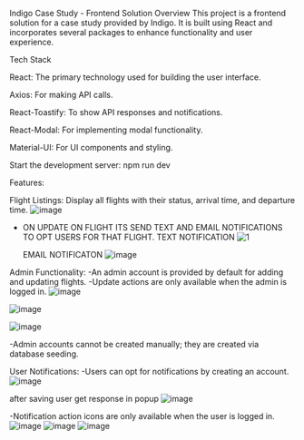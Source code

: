 Indigo Case Study - Frontend Solution
Overview
This project is a frontend solution for a case study provided by Indigo. It is built using React and incorporates several packages to enhance functionality and user experience.

Tech Stack

React: The primary technology used for building the user interface.

Axios: For making API calls.

React-Toastify: To show API responses and notifications.

React-Modal: For implementing modal functionality.

Material-UI: For UI components and styling.

Start the development server:
npm run dev

Features:

Flight Listings: Display all flights with their status, arrival time, and departure time.
![image](https://github.com/user-attachments/assets/7ee90af6-f084-4400-9aec-f7c84a546b03)

- ON UPDATE ON FLIGHT ITS SEND TEXT AND EMAIL NOTIFICATIONS TO OPT USERS FOR THAT FLIGHT.
  TEXT NOTIFICATION
  ![1](https://github.com/user-attachments/assets/acdaa54a-3811-40c3-9333-163c0e02ebb6)

  EMAIL NOTIFICATON
  ![image](https://github.com/user-attachments/assets/05a70509-3171-4648-b166-af1516f171fa)

 

Admin Functionality:
-An admin account is provided by default for adding and updating flights.
-Update actions are only available when the admin is logged in.
![image](https://github.com/user-attachments/assets/35ab402f-0f4b-42fd-9093-71b6e3df74f0)

![image](https://github.com/user-attachments/assets/7488096d-018c-45d0-8fca-a58ea0ccace7)

![image](https://github.com/user-attachments/assets/acf99a49-615e-4f0a-ad34-b61c909fd799)

-Admin accounts cannot be created manually; they are created via database seeding.

User Notifications:
-Users can opt for notifications by creating an account.
![image](https://github.com/user-attachments/assets/5451f573-ba12-42eb-b527-09bad63d4281)

after saving user get response in popup
![image](https://github.com/user-attachments/assets/ce932900-2a06-4e3f-83b0-84defd3bfcb3)

-Notification action icons are only available when the user is logged in.
![image](https://github.com/user-attachments/assets/3725125b-0898-4251-bb5a-54e8232ac415)
![image](https://github.com/user-attachments/assets/4d0ab93d-b6d6-4187-9789-881bb400613d)
![image](https://github.com/user-attachments/assets/10e166f3-82aa-42af-b03e-86ab2690231a)

